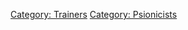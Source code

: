 [Category: Trainers](Category:_Trainers "wikilink") [Category:
Psionicists](Category:_Psionicists "wikilink")
